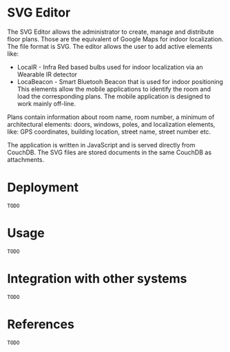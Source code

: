 # SVG Editor

The SVG Editor allows the administrator to create, manage and distribute floor plans. Those are the equivalent of Google Maps for indoor localization.  
The file format is SVG. The editor allows the user to add active elements like:  
* LocaIR - Infra Red based bulbs used for indoor localization via an Wearable IR detector
* LocaBeacon - Smart Bluetooh Beacon that is used for indoor positioning  
This elements allow the mobile applications to identify the room and load the corresponding plans. The mobile application is designed to work mainly off-line.  

Plans contain information about room name, room number, a minimum of architectural elements: doors, windows, poles, and localization elements, like: GPS coordinates, building location, street name, street number etc.  

The application is written in JavaScript and is served directly from CouchDB. The SVG files are stored documents in the same CouchDB as attachments.  

# Deployment

`TODO`

# Usage

`TODO`

# Integration with other systems

`TODO`

# References

`TODO`
